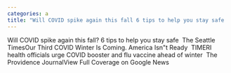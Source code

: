```yaml
---
categories: a
title: "Will COVID spike again this fall 6 tips to help you stay safe  The Seattle Times"
---
```

Will COVID spike again this fall? 6 tips to help you stay safe&nbsp;&nbsp;The Seattle TimesOur Third COVID Winter Is Coming. America Isn"t Ready&nbsp;&nbsp;TIMERI health officials urge COVID booster and flu vaccine ahead of winter&nbsp;&nbsp;The Providence JournalView Full Coverage on Google News